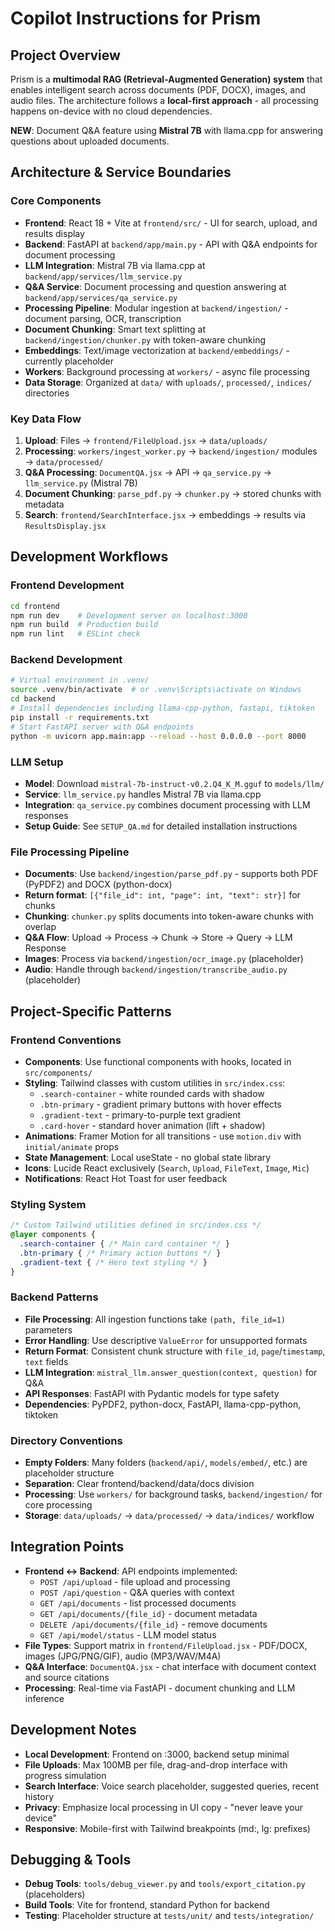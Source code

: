 # Copilot Instructions for Prism

## Project Overview
Prism is a **multimodal RAG (Retrieval-Augmented Generation) system** that enables intelligent search across documents (PDF, DOCX), images, and audio files. The architecture follows a **local-first approach** - all processing happens on-device with no cloud dependencies.

**NEW**: Document Q&A feature using **Mistral 7B** with llama.cpp for answering questions about uploaded documents.

## Architecture & Service Boundaries

### Core Components
- **Frontend**: React 18 + Vite at `frontend/src/` - UI for search, upload, and results display
- **Backend**: FastAPI at `backend/app/main.py` - API with Q&A endpoints for document processing
- **LLM Integration**: Mistral 7B via llama.cpp at `backend/app/services/llm_service.py`
- **Q&A Service**: Document processing and question answering at `backend/app/services/qa_service.py`
- **Processing Pipeline**: Modular ingestion at `backend/ingestion/` - document parsing, OCR, transcription
- **Document Chunking**: Smart text splitting at `backend/ingestion/chunker.py` with token-aware chunking
- **Embeddings**: Text/image vectorization at `backend/embeddings/` - currently placeholder
- **Workers**: Background processing at `workers/` - async file processing
- **Data Storage**: Organized at `data/` with `uploads/`, `processed/`, `indices/` directories

### Key Data Flow
1. **Upload**: Files → `frontend/FileUpload.jsx` → `data/uploads/`
2. **Processing**: `workers/ingest_worker.py` → `backend/ingestion/` modules → `data/processed/`
3. **Q&A Processing**: `DocumentQA.jsx` → API → `qa_service.py` → `llm_service.py` (Mistral 7B)
4. **Document Chunking**: `parse_pdf.py` → `chunker.py` → stored chunks with metadata
5. **Search**: `frontend/SearchInterface.jsx` → embeddings → results via `ResultsDisplay.jsx`

## Development Workflows

### Frontend Development
```bash
cd frontend
npm run dev    # Development server on localhost:3000
npm run build  # Production build
npm run lint   # ESLint check
```

### Backend Development
```bash
# Virtual environment in .venv/
source .venv/bin/activate  # or .venv\Scripts\activate on Windows
cd backend
# Install dependencies including llama-cpp-python, fastapi, tiktoken
pip install -r requirements.txt
# Start FastAPI server with Q&A endpoints
python -m uvicorn app.main:app --reload --host 0.0.0.0 --port 8000
```

### LLM Setup
- **Model**: Download `mistral-7b-instruct-v0.2.Q4_K_M.gguf` to `models/llm/`
- **Service**: `llm_service.py` handles Mistral 7B via llama.cpp
- **Integration**: `qa_service.py` combines document processing with LLM responses
- **Setup Guide**: See `SETUP_QA.md` for detailed installation instructions

### File Processing Pipeline
- **Documents**: Use `backend/ingestion/parse_pdf.py` - supports both PDF (PyPDF2) and DOCX (python-docx)
- **Return format**: `[{"file_id": int, "page": int, "text": str}]` for chunks
- **Chunking**: `chunker.py` splits documents into token-aware chunks with overlap
- **Q&A Flow**: Upload → Process → Chunk → Store → Query → LLM Response
- **Images**: Process via `backend/ingestion/ocr_image.py` (placeholder)
- **Audio**: Handle through `backend/ingestion/transcribe_audio.py` (placeholder)

## Project-Specific Patterns

### Frontend Conventions
- **Components**: Use functional components with hooks, located in `src/components/`
- **Styling**: Tailwind classes with custom utilities in `src/index.css`:
  - `.search-container` - white rounded cards with shadow
  - `.btn-primary` - gradient primary buttons with hover effects
  - `.gradient-text` - primary-to-purple text gradient
  - `.card-hover` - standard hover animation (lift + shadow)
- **Animations**: Framer Motion for all transitions - use `motion.div` with `initial/animate` props
- **State Management**: Local useState - no global state library
- **Icons**: Lucide React exclusively (`Search`, `Upload`, `FileText`, `Image`, `Mic`)
- **Notifications**: React Hot Toast for user feedback

### Styling System
```css
/* Custom Tailwind utilities defined in src/index.css */
@layer components {
  .search-container { /* Main card container */ }
  .btn-primary { /* Primary action buttons */ }
  .gradient-text { /* Hero text styling */ }
}
```

### Backend Patterns
- **File Processing**: All ingestion functions take `(path, file_id=1)` parameters
- **Error Handling**: Use descriptive `ValueError` for unsupported formats
- **Return Format**: Consistent chunk structure with `file_id`, `page`/`timestamp`, `text` fields
- **LLM Integration**: `mistral_llm.answer_question(context, question)` for Q&A
- **API Responses**: FastAPI with Pydantic models for type safety
- **Dependencies**: PyPDF2, python-docx, FastAPI, llama-cpp-python, tiktoken

### Directory Conventions
- **Empty Folders**: Many folders (`backend/api/`, `models/embed/`, etc.) are placeholder structure
- **Separation**: Clear frontend/backend/data/docs division
- **Processing**: Use `workers/` for background tasks, `backend/ingestion/` for core processing
- **Storage**: `data/uploads/` → `data/processed/` → `data/indices/` workflow

## Integration Points
- **Frontend ↔ Backend**: API endpoints implemented:
  - `POST /api/upload` - file upload and processing
  - `POST /api/question` - Q&A queries with context
  - `GET /api/documents` - list processed documents
  - `GET /api/documents/{file_id}` - document metadata
  - `DELETE /api/documents/{file_id}` - remove documents
  - `GET /api/model/status` - LLM model status
- **File Types**: Support matrix in `frontend/FileUpload.jsx` - PDF/DOCX, images (JPG/PNG/GIF), audio (MP3/WAV/M4A)
- **Q&A Interface**: `DocumentQA.jsx` - chat interface with document context and source citations
- **Processing**: Real-time via FastAPI - document chunking and LLM inference

## Development Notes
- **Local Development**: Frontend on :3000, backend setup minimal
- **File Uploads**: Max 100MB per file, drag-and-drop interface with progress simulation
- **Search Interface**: Voice search placeholder, suggested queries, recent history
- **Privacy**: Emphasize local processing in UI copy - "never leave your device"
- **Responsive**: Mobile-first with Tailwind breakpoints (md:, lg: prefixes)

## Debugging & Tools
- **Debug Tools**: `tools/debug_viewer.py` and `tools/export_citation.py` (placeholders)
- **Build Tools**: Vite for frontend, standard Python for backend
- **Testing**: Placeholder structure at `tests/unit/` and `tests/integration/`


